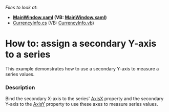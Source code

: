 <!-- default file list -->
*Files to look at*:

* **[MainWindow.xaml](./CS/SecondaryAxesSample/MainWindow.xaml) (VB: [MainWindow.xaml](./VB/SecondaryAxesSample/MainWindow.xaml))**
* [CurrencyInfo.cs](./CS/SecondaryAxesSample/Model/CurrencyInfo.cs) (VB: [CurrencyInfo.vb](./VB/SecondaryAxesSample/Model/CurrencyInfo.vb))
<!-- default file list end -->
# How to: assign a secondary Y-axis to a series


This example demonstrates how to use a secondary Y-axis to measure a series values.


<h3>Description</h3>

Bind the secondary X-axis to the series'&nbsp;<a href="https://documentation.devexpress.com/WPF/DevExpress.Xpf.Charts.XYSeries2D.AxisX.property">AxisX</a>&nbsp;property and the secondary Y-axis to the&nbsp;<a href="https://documentation.devexpress.com/WPF/DevExpress.Xpf.Charts.XYSeries2D.AxisY.property">AxisY</a>&nbsp;property to use these axes to measure series values.

<br/>


